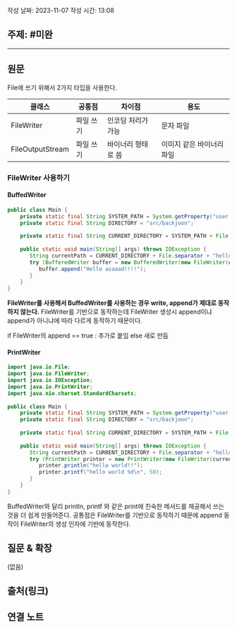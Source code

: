 작성 날짜: 2023-11-07
작성 시간: 13:08

## 주제: #미완

----
## 원문

File에 쓰기 위해서 2가지 타입을 사용한다.


| 클래스          | 공통점    | 차이점               | 용도                      |
| --------------- | --------- | -------------------- | ------------------------- |
| FileWriter      | 파일 쓰기 | 인코딩 처리가 가능   | 문자 파일                 |
| FileOutputStream | 파일 쓰기 | 바이너리 형태로 씀 | 이미지 같은 바이너리 파일 |

### FileWriter 사용하기

#### BuffedWriter

```java
public class Main {  
    private static final String SYSTEM_PATH = System.getProperty("user.dir");  
    private static final String DIRECTORY = "src/backjoon";  
  
    private static final String CURRENT_DIRECTORY = SYSTEM_PATH + File.separator + DIRECTORY;  
  
    public static void main(String[] args) throws IOException {  
       String currentPath = CURRENT_DIRECTORY + File.separator + "hello.txt";  
       try (BufferedWriter buffer = new BufferedWriter(new FileWriter(currentPath, StandardCharsets.UTF_8, true))) {  
          buffer.append("Hello asaaad!!!!");  
       }  
    }  
}
```

**FileWriter를 사용해서 BuffedWriter를 사용하는 경우 write, append가 제대로 동작하지 않는다.** FileWriter를 기반으로 동작하는데 FileWriter 생성시 append이냐 append가 아니냐에 따라 다르게 동작하기 때문이다. 

if FileWriter의 append ==  true : 추가로 붙임 else 새로 만듬

#### PrintWriter
```java
import java.io.File;  
import java.io.FileWriter;  
import java.io.IOException;  
import java.io.PrintWriter;  
import java.nio.charset.StandardCharsets;  
  
public class Main {  
    private static final String SYSTEM_PATH = System.getProperty("user.dir");  
    private static final String DIRECTORY = "src/backjoon";  
  
    private static final String CURRENT_DIRECTORY = SYSTEM_PATH + File.separator + DIRECTORY;  
  
    public static void main(String[] args) throws IOException {  
       String currentPath = CURRENT_DIRECTORY + File.separator + "hello.txt";  
       try (PrintWriter printer = new PrintWriter(new FileWriter(currentPath, StandardCharsets.UTF_8, true))) {  
          printer.println("hello world!!");  
          printer.printf("hello world %d\n", 50);  
       }  
    }  
}
```

BuffedWriter와 달리 println, printf 와 같은 print에 친숙한 메서드를 제공해서 쓰는 것을 더 쉽게 만들어준다. 공통점은 FileWriter를 기반으로 동작하기 때문에 append 동작이 FileWriter의 생성 인자에 기반에 동작한다.



## 질문 & 확장

(없음)

## 출처(링크)


## 연결 노트










